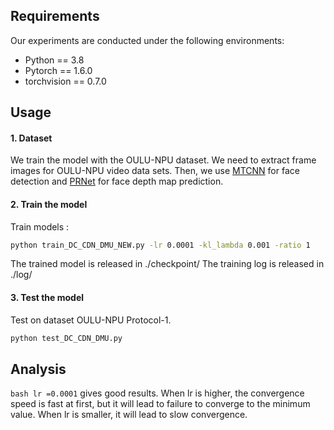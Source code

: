 ## Requirements
Our experiments are conducted under the following environments:

- Python == 3.8
- Pytorch == 1.6.0
- torchvision == 0.7.0
## Usage
#### 1. Dataset
We train the model with the OULU-NPU dataset. We need to extract frame images for  OULU-NPU video data sets. Then, we use [MTCNN](https://github.com/ipazc/mtcnn) for face detection and [PRNet](https://github.com/YadiraF/PRNet) for face depth map prediction. 
#### 2. Train the model
Train models :
```bash
python train_DC_CDN_DMU_NEW.py -lr 0.0001 -kl_lambda 0.001 -ratio 1
```
The trained model is released in ./checkpoint/
The training log is released in ./log/
 
#### 3. Test the model
Test on dataset OULU-NPU Protocol-1.
```bash
python test_DC_CDN_DMU.py
```
## Analysis

```bash lr =0.0001``` gives good results.
When lr is higher, the convergence speed is fast at first, but it will lead to failure to converge to the minimum value.
When lr is smaller, it will lead to slow convergence.





 
